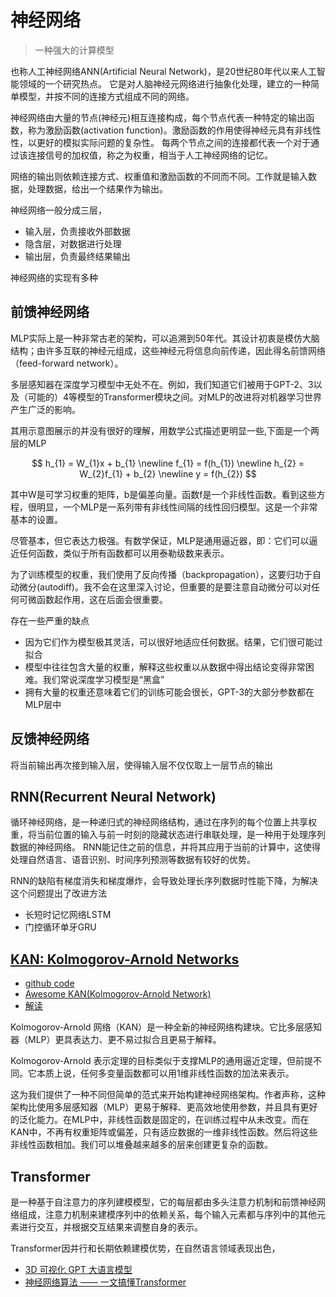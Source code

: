 # 神经网络
> 一种强大的计算模型

也称人工神经网络ANN(Artificial Neural Network)，是20世纪80年代以来人工智能领域的一个研究热点。
它是对人脑神经元网络进行抽象化处理，建立的一种简单模型，并按不同的连接方式组成不同的网络。

神经网络由大量的节点(神经元)相互连接构成，每个节点代表一种特定的输出函数，称为激励函数(activation function)。激励函数的作用使得神经元具有非线性性，以更好的模拟实际问题的复杂性。
每两个节点之间的连接都代表一个对于通过该连接信号的加权值，称之为权重，相当于人工神经网络的记忆。

网络的输出则依赖连接方式、权重值和激励函数的不同而不同。工作就是输入数据，处理数据，给出一个结果作为输出。

神经网络一般分成三层，
- 输入层，负责接收外部数据
- 隐含层，对数据进行处理    
- 输出层，负责最终结果输出

神经网络的实现有多种

## 前馈神经网络

MLP实际上是一种非常古老的架构，可以追溯到50年代。其设计初衷是模仿大脑结构；由许多互联的神经元组成，这些神经元将信息向前传递，因此得名前馈网络（feed-forward network）。

多层感知器在深度学习模型中无处不在。例如，我们知道它们被用于GPT-2、3以及（可能的）4等模型的Transformer模块之间。对MLP的改进将对机器学习世界产生广泛的影响。

其用示意图展示的并没有很好的理解，用数学公式描述更明显一些,下面是一个两层的MLP

$$
h_{1} = W_{1}x + b_{1} \newline
f_{1} = f(h_{1}) \newline
h_{2} = W_{2}f_{1} + b_{2} \newline
y = f(h_{2})
$$

其中W是可学习权重的矩阵，b是偏差向量。函数f是一个非线性函数。看到这些方程，很明显，一个MLP是一系列带有非线性间隔的线性回归模型。这是一个非常基本的设置。

尽管基本，但它表达力极强。有数学保证，MLP是通用逼近器，即：它们可以逼近任何函数，类似于所有函数都可以用泰勒级数来表示。

为了训练模型的权重，我们使用了反向传播（backpropagation），这要归功于自动微分(autodiff)。我不会在这里深入讨论，但重要的是要注意自动微分可以对任何可微函数起作用，这在后面会很重要。

存在一些严重的缺点
- 因为它们作为模型极其灵活，可以很好地适应任何数据。结果，它们很可能过拟合
- 模型中往往包含大量的权重，解释这些权重以从数据中得出结论变得非常困难。我们常说深度学习模型是“黑盒”
- 拥有大量的权重还意味着它们的训练可能会很长，GPT-3的大部分参数都在MLP层中

## 反馈神经网络

将当前输出再次接到输入层，使得输入层不仅仅取上一层节点的输出

## RNN(Recurrent Neural Network)

循环神经网络，是一种递归式的神经网络结构，通过在序列的每个位置上共享权重，将当前位置的输入与前一时刻的隐藏状态进行串联处理，是一种用于处理序列数据的神经网络。
RNN能记住之前的信息，并将其应用于当前的计算中，这使得处理自然语言、语音识别、时间序列预测等数据有较好的优势。

RNN的缺陷有梯度消失和梯度爆炸，会导致处理长序列数据时性能下降，为解决这个问题提出了改进方法
- 长短时记忆网络LSTM
- 门控循环单牙GRU

## [KAN: Kolmogorov-Arnold Networks](https://arxiv.org/abs/2404.19756)

- [github code](https://github.com/KindXiaoming/pykan)
- [Awesome KAN(Kolmogorov-Arnold Network)](https://github.com/mintisan/awesome-kan)
- [解读](https://mp.weixin.qq.com/s/5wZuw4fJWsouEvsQ5r2zMw)

Kolmogorov-Arnold 网络（KAN）是一种全新的神经网络构建块。它比多层感知器（MLP）更具表达力、更不易过拟合且更易于解释。

Kolmogorov-Arnold 表示定理的目标类似于支撑MLP的通用逼近定理，但前提不同。它本质上说，任何多变量函数都可以用1维非线性函数的加法来表示。

这为我们提供了一种不同但简单的范式来开始构建神经网络架构。作者声称，这种架构比使用多层感知器（MLP）更易于解释、更高效地使用参数，并且具有更好的泛化能力。在MLP中，非线性函数是固定的，在训练过程中从未改变。而在KAN中，不再有权重矩阵或偏差，只有适应数据的一维非线性函数。然后将这些非线性函数相加。我们可以堆叠越来越多的层来创建更复杂的函数。

## Transformer
是一种基于自注意力的序列建模模型，它的每层都由多头注意力机制和前馈神经网络组成，注意力机制来建模序列中的依赖关系，每个输入元素都与序列中的其他元素进行交互，并根据交互结果来调整自身的表示。

Transformer因并行和长期依赖建模优势，在自然语言领域表现出色，

- [3D 可视化 GPT 大语言模型](https://bbycroft.net/llm)
- [神经网络算法 —— 一文搞懂Transformer ](https://developer.aliyun.com/article/1462200?utm_content=g_1000391552&accounttraceid=5b0de7cbee3d4e04b732246795313dcegdxe)


